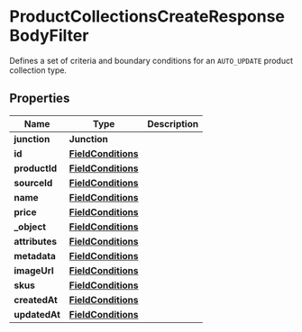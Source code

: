 

# ProductCollectionsCreateResponseBodyFilter

Defines a set of criteria and boundary conditions for an `AUTO_UPDATE` product collection type.

## Properties

| Name | Type | Description |
|------------ | ------------- | ------------- |
|**junction** | **Junction** |  |
|**id** | [**FieldConditions**](FieldConditions.md) |  |
|**productId** | [**FieldConditions**](FieldConditions.md) |  |
|**sourceId** | [**FieldConditions**](FieldConditions.md) |  |
|**name** | [**FieldConditions**](FieldConditions.md) |  |
|**price** | [**FieldConditions**](FieldConditions.md) |  |
|**_object** | [**FieldConditions**](FieldConditions.md) |  |
|**attributes** | [**FieldConditions**](FieldConditions.md) |  |
|**metadata** | [**FieldConditions**](FieldConditions.md) |  |
|**imageUrl** | [**FieldConditions**](FieldConditions.md) |  |
|**skus** | [**FieldConditions**](FieldConditions.md) |  |
|**createdAt** | [**FieldConditions**](FieldConditions.md) |  |
|**updatedAt** | [**FieldConditions**](FieldConditions.md) |  |



